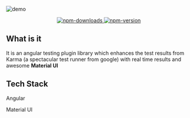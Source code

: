 ![demo](~demo.png)

<div style="text-align: center">
  <a class="no-decoration" href="https://npm-stat.com/charts.html?package=karma-material-reporter&from=2015-01-01&to=2019-06-30">
    <img class="html-image" src="https://img.shields.io/npm/dy/karma-material-reporter.svg?style=for-the-badge" alt="npm-downloads">
  </a>
  <a class="no-decoration" href="https://www.npmjs.com/package/ng-flash-messages">
    <img class="html-image" src="https://img.shields.io/npm/v/karma-material-reporter.svg?style=for-the-badge" alt="npm-version">
  </a>
</div>

## What is it <i class="far fa-question-circle"></i> 

It is an angular testing plugin library which enhances the test results from Karma (a spectacular test runner from google) with real time results and awesome **Material UI**

## Tech Stack <i class="fas fa-layer-group"></i>

<i class="fab fa-angular"></i> Angular

<i class="fas fa-paint-brush"></i> Material UI
